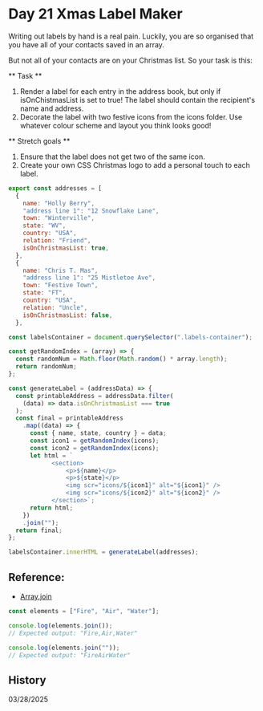 # Day 21 Xmas Label Maker

Writing out labels by hand is a real pain. Luckily, you are so organised that you have all of your contacts saved in an array.

But not all of your contacts are on your Christmas list. So your task is this:

** Task **

1. Render a label for each entry in the address book, but only if isOnChistmasList is set to true! The label should contain the recipient's name and address.
2. Decorate the label with two festive icons from the icons folder. Use whatever colour scheme and layout you think looks good!

** Stretch goals **

1. Ensure that the label does not get two of the same icon.
2. Create your own CSS Christmas logo to add a personal touch to each label.

```js
export const addresses = [
  {
    name: "Holly Berry",
    "address line 1": "12 Snowflake Lane",
    town: "Winterville",
    state: "WV",
    country: "USA",
    relation: "Friend",
    isOnChristmasList: true,
  },
  {
    name: "Chris T. Mas",
    "address line 1": "25 Mistletoe Ave",
    town: "Festive Town",
    state: "FT",
    country: "USA",
    relation: "Uncle",
    isOnChristmasList: false,
  },
```

```js
const labelsContainer = document.querySelector(".labels-container");

const getRandomIndex = (array) => {
  const randomNum = Math.floor(Math.random() * array.length);
  return randomNum;
};

const generateLabel = (addressData) => {
  const printableAddress = addressData.filter(
    (data) => data.isOnChristmasList === true
  );
  const final = printableAddress
    .map((data) => {
      const { name, state, country } = data;
      const icon1 = getRandomIndex(icons);
      const icon2 = getRandomIndex(icons);
      let html = `
            <section>
                <p>${name}</p>
                <p>${state}</p>
                <img scr="icons/${icon1}" alt="${icon1}" />
                <img scr="icons/${icon2}" alt="${icon2}" />
            </section>`;
      return html;
    })
    .join("");
  return final;
};

labelsContainer.innerHTML = generateLabel(addresses);
```

## Reference:

- [Array.join](https://developer.mozilla.org/en-US/docs/Web/JavaScript/Reference/Global_Objects/Array/join)

```js
const elements = ["Fire", "Air", "Water"];

console.log(elements.join());
// Expected output: "Fire,Air,Water"

console.log(elements.join(""));
// Expected output: "FireAirWater"
```

## History

03/28/2025
